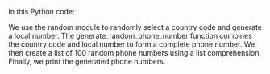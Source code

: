 In this Python code:

We use the random module to randomly select a country code and generate a local number.
The generate_random_phone_number function combines the country code and local number to form a complete phone number.
We then create a list of 100 random phone numbers using a list comprehension.
Finally, we print the generated phone numbers.
